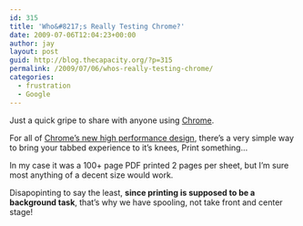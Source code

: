```yaml
---
id: 315
title: 'Who&#8217;s Really Testing Chrome?'
date: 2009-07-06T12:04:23+00:00
author: jay
layout: post
guid: http://blog.thecapacity.org/?p=315
permalink: /2009/07/06/whos-really-testing-chrome/
categories:
  - frustration
  - Google
---
```

Just a quick gripe to share with anyone using [Chrome](http://www.google.com/chrome).

For all of [Chrome&#8217;s new high performance design](http://blog.chromium.org/), there&#8217;s a very simple way to bring your tabbed experience to it&#8217;s knees, Print something&#8230;

In my case it was a 100+ page PDF printed 2 pages per sheet, but I&#8217;m sure most anything of a decent size would work.

Disapopinting to say the least, **since printing is supposed to be a background task**, that&#8217;s why we have spooling, not take front and center stage!
